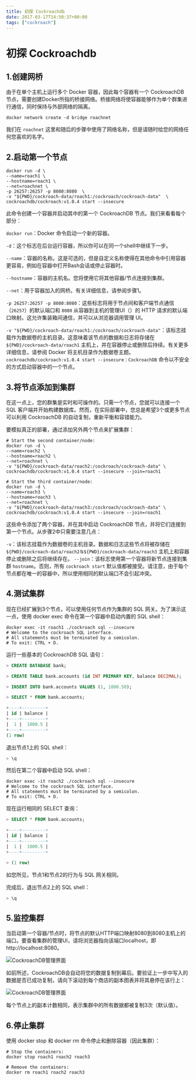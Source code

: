 ```yaml
---
title: 初探 Cockroachdb
date: 2017-03-17T14:50:37+00:00
tags: ["cockroach"]
---
```

# 初探 Cockroachdb

## 1.创建网桥

由于在单个主机上运行多个 Docker 容器，因此每个容器有一个 CockroachDB 节点，需要创建Docker所指的桥接网络。桥接网络将使容器能够作为单个群集进行通信，同时保持与外部网络的隔离。

``` docker
docker network create -d bridge roachnet
```

我们在 `roachnet` 这里和随后的步骤中使用了网络名称，但是请随时给您的网络任何您喜欢的名字。

## 2.启动第一个节点

``` docker
docker run -d \
--name=roach1 \
--hostname=roach1 \
--net=roachnet \
-p 26257:26257 -p 8080:8080  \
-v "${PWD}/cockroach-data/roach1:/cockroach/cockroach-data"  \
cockroachdb/cockroach:v1.0.4 start --insecure
```

此命令创建一个容器并启动其中的第一个 CockroachDB 节点。我们来看看每个部分：

`docker run`：Docker 命令启动一个新的容器。

`-d`：这个标志在后台运行容器，所以你可以在同一个shell中继续下一步。

`--name`：容器的名称。这是可选的，但是自定义名称使得在其他命令中引用容器更容易，例如在容器中打开Bash会话或停止容器时。

`--hostname`：容器的主机名。您将使用它将其他容器/节点连接到集群。

`--net`：用于容器加入的网桥。有关详细信息，请参阅步骤1。

`-p 26257:26257 -p 8080:8080`：这些标志将用于节点间和客户端节点通信（`26257`）的默认端口和 `8080` 从容器到主机的管理UI（）的 HTTP 请求的默认端口映射。这允许集装箱间通信，并可以从浏览器调用管理 UI。

`-v "${PWD}/cockroach-data/roach1:/cockroach/cockroach-data"`：该标志挂载作为数据卷的主机目录。这意味着该节点的数据和日志将存储在 ``${PWD}/cockroach-data/roach1`` 主机上，并在容器停止或删除后持续。有关更多详细信息，请参阅 Docker 将主机目录作为数据卷主题。 
`cockroachdb/cockroach:v1.0.4 start --insecure：CockroachDB` 命令以不安全的方式启动容器中的一个节点。

## 3.将节点添加到集群

在这一点上，您的群集是实时和可操作的。只需一个节点，您就可以连接一个 SQL 客户端并开始构建数据库。然而，在实际部署中，您总是希望3个或更多节点可以利用 CockroachDB 的自动复制，重新平衡和容错能力。

要模拟真正的部署，通过添加另外两个节点来扩展集群：

``` docker
# Start the second container/node:
docker run -d \
--name=roach2 \
--hostname=roach2 \
--net=roachnet \
-v "${PWD}/cockroach-data/roach2:/cockroach/cockroach-data" \
cockroachdb/cockroach:v1.0.4 start --insecure --join=roach1

# Start the third container/node:
docker run -d \
--name=roach3 \
--hostname=roach3 \
--net=roachnet \
-v "${PWD}/cockroach-data/roach3:/cockroach/cockroach-data" \
cockroachdb/cockroach:v1.0.4 start --insecure --join=roach1
```

这些命令添加了两个容器，并在其中启动 CockroachDB 节点，并将它们连接到第一个节点。从步骤2中只需要注意几点：

`-v`：该标志挂载作为数据卷的主机目录。数据和日志这些节点将被存储在 `${PWD}/cockroach-data/roach2与${PWD}/cockroach-data/roach3` 主机上和容器停止或删除之后将继续存在。
`--join`：该标志使用第一个容器将新节点连接到集群 `hostname`。否则，所有 `cockroach start` 默认值都被接受。请注意，由于每个节点都在唯一的容器中，所以使用相同的默认端口不会引起冲突。

## 4.测试集群

现在已经扩展到3个节点，可以使用任何节点作为集群的 SQL 网关。为了演示这一点，使用 docker exec 命令在第一个容器中启动内置的 SQL shell：

``` docker
docker exec -it roach1 ./cockroach sql --insecure
# Welcome to the cockroach SQL interface.
# All statements must be terminated by a semicolon.
# To exit: CTRL + D.
```

运行一些基本的 CockroachDB SQL 语句：

``` sql
> CREATE DATABASE bank;

> CREATE TABLE bank.accounts (id INT PRIMARY KEY, balance DECIMAL);

> INSERT INTO bank.accounts VALUES (1, 1000.50);

> SELECT * FROM bank.accounts;
```

``` sql
+----+---------+
| id | balance |
+----+---------+
|  1 |  1000.5 |
+----+---------+
(1 row)
```

退出节点1上的 SQL shell：

``` sql
> \q
```

然后在第二个容器中启动 SQL shell：

``` docker
docker exec -it roach2 ./cockroach sql --insecure
# Welcome to the cockroach SQL interface.
# All statements must be terminated by a semicolon.
# To exit: CTRL + D.
```

现在运行相同的 SELECT 查询：

``` sql
> SELECT * FROM bank.accounts;
```

``` sql
+----+---------+
| id | balance |
+----+---------+
|  1 |  1000.5 |
+----+---------+
```

``` sql
> (1 row)
```

如您所见，节点1和节点2的行为与 SQL 网关相同。

完成后，退出节点2上的 SQL shell：

``` sql
> \q
```

## 5.监控集群

当启动第一个容器/节点时，将节点的默认HTTP端口映射8080到8080主机上的端口。要查看集群的管理UI，请将浏览器指向该端口localhost，即 http://localhost:8080。

![CockroachDB管理界面](https://www.cockroachlabs.com/docs/images/admin_ui.png)

如前所述，CockroachDB会自动将您的数据复制到幕后。要验证上一步中写入的数据是否已成功复制，请向下滚动到每个商店的副本图表并将其悬停在该行上：

![CockroachDB管理界面](https://www.cockroachlabs.com/docs/images/admin_ui_replicas.png)

每个节点上的副本计数相同，表示集群中的所有数据都被复制3次（默认值）。

## 6.停止集群

使用 docker stop 和 docker rm 命令停止和删除容器（因此集群）：

``` docker
# Stop the containers:
docker stop roach1 roach2 roach3

# Remove the containers:
docker rm roach1 roach2 roach3
```